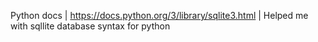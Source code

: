 Python docs | https://docs.python.org/3/library/sqlite3.html | Helped me with sqllite database syntax for python
